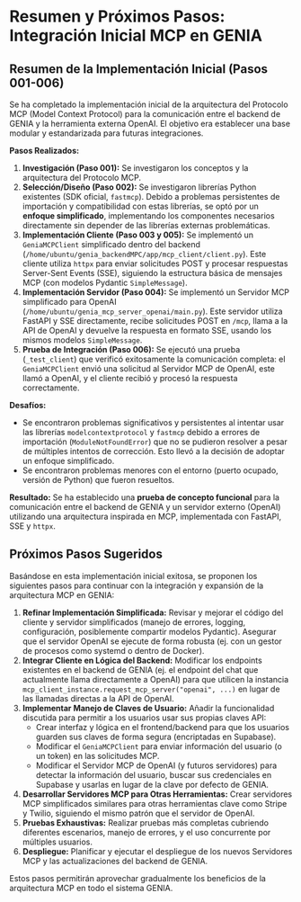 # Resumen y Próximos Pasos: Integración Inicial MCP en GENIA

## Resumen de la Implementación Inicial (Pasos 001-006)

Se ha completado la implementación inicial de la arquitectura del Protocolo MCP (Model Context Protocol) para la comunicación entre el backend de GENIA y la herramienta externa OpenAI. El objetivo era establecer una base modular y estandarizada para futuras integraciones.

**Pasos Realizados:**

1.  **Investigación (Paso 001):** Se investigaron los conceptos y la arquitectura del Protocolo MCP.
2.  **Selección/Diseño (Paso 002):** Se investigaron librerías Python existentes (SDK oficial, `fastmcp`). Debido a problemas persistentes de importación y compatibilidad con estas librerías, se optó por un **enfoque simplificado**, implementando los componentes necesarios directamente sin depender de las librerías externas problemáticas.
3.  **Implementación Cliente (Paso 003 y 005):** Se implementó un `GeniaMCPClient` simplificado dentro del backend (`/home/ubuntu/genia_backendMPC/app/mcp_client/client.py`). Este cliente utiliza `httpx` para enviar solicitudes POST y procesar respuestas Server-Sent Events (SSE), siguiendo la estructura básica de mensajes MCP (con modelos Pydantic `SimpleMessage`).
4.  **Implementación Servidor (Paso 004):** Se implementó un Servidor MCP simplificado para OpenAI (`/home/ubuntu/genia_mcp_server_openai/main.py`). Este servidor utiliza FastAPI y SSE directamente, recibe solicitudes POST en `/mcp`, llama a la API de OpenAI y devuelve la respuesta en formato SSE, usando los mismos modelos `SimpleMessage`.
5.  **Prueba de Integración (Paso 006):** Se ejecutó una prueba (`_test_client`) que verificó exitosamente la comunicación completa: el `GeniaMCPClient` envió una solicitud al Servidor MCP de OpenAI, este llamó a OpenAI, y el cliente recibió y procesó la respuesta correctamente.

**Desafíos:**
*   Se encontraron problemas significativos y persistentes al intentar usar las librerías `modelcontextprotocol` y `fastmcp` debido a errores de importación (`ModuleNotFoundError`) que no se pudieron resolver a pesar de múltiples intentos de corrección. Esto llevó a la decisión de adoptar un enfoque simplificado.
*   Se encontraron problemas menores con el entorno (puerto ocupado, versión de Python) que fueron resueltos.

**Resultado:**
Se ha establecido una **prueba de concepto funcional** para la comunicación entre el backend de GENIA y un servidor externo (OpenAI) utilizando una arquitectura inspirada en MCP, implementada con FastAPI, SSE y `httpx`.

## Próximos Pasos Sugeridos

Basándose en esta implementación inicial exitosa, se proponen los siguientes pasos para continuar con la integración y expansión de la arquitectura MCP en GENIA:

1.  **Refinar Implementación Simplificada:** Revisar y mejorar el código del cliente y servidor simplificados (manejo de errores, logging, configuración, posiblemente compartir modelos Pydantic). Asegurar que el servidor OpenAI se ejecute de forma robusta (ej. con un gestor de procesos como systemd o dentro de Docker).
2.  **Integrar Cliente en Lógica del Backend:** Modificar los endpoints existentes en el backend de GENIA (ej. el endpoint del chat que actualmente llama directamente a OpenAI) para que utilicen la instancia `mcp_client_instance.request_mcp_server("openai", ...)` en lugar de las llamadas directas a la API de OpenAI.
3.  **Implementar Manejo de Claves de Usuario:** Añadir la funcionalidad discutida para permitir a los usuarios usar sus propias claves API:
    *   Crear interfaz y lógica en el frontend/backend para que los usuarios guarden sus claves de forma segura (encriptadas en Supabase).
    *   Modificar el `GeniaMCPClient` para enviar información del usuario (o un token) en las solicitudes MCP.
    *   Modificar el Servidor MCP de OpenAI (y futuros servidores) para detectar la información del usuario, buscar sus credenciales en Supabase y usarlas en lugar de la clave por defecto de GENIA.
4.  **Desarrollar Servidores MCP para Otras Herramientas:** Crear servidores MCP simplificados similares para otras herramientas clave como Stripe y Twilio, siguiendo el mismo patrón que el servidor de OpenAI.
5.  **Pruebas Exhaustivas:** Realizar pruebas más completas cubriendo diferentes escenarios, manejo de errores, y el uso concurrente por múltiples usuarios.
6.  **Despliegue:** Planificar y ejecutar el despliegue de los nuevos Servidores MCP y las actualizaciones del backend de GENIA.

Estos pasos permitirán aprovechar gradualmente los beneficios de la arquitectura MCP en todo el sistema GENIA.

